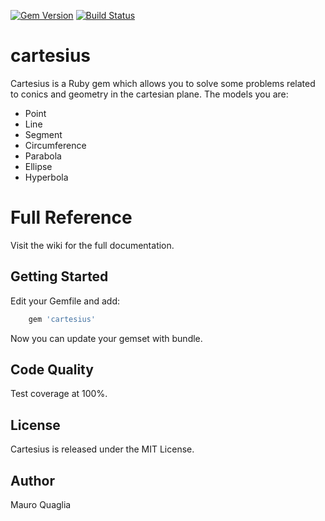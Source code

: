 [![Gem Version](https://badge.fury.io/rb/cartesius.svg)](https://badge.fury.io/rb/cartesius)
[![Build Status](https://travis-ci.org/MauroQuaglia/cartesius.svg?branch=master)](https://travis-ci.org/MauroQuaglia/cartesius)

# cartesius
Cartesius is a Ruby gem which allows you to solve some problems related to conics and geometry in the cartesian plane.
The models you are:
* Point
* Line
* Segment
* Circumference
* Parabola
* Ellipse
* Hyperbola

# Full Reference
Visit the wiki for the full documentation.

## Getting Started
Edit your Gemfile and add:
```ruby
    gem 'cartesius'
```
Now you can update your gemset with bundle.

## Code Quality
Test coverage at 100%.

## License
Cartesius is released under the MIT License.

## Author
Mauro Quaglia


    
